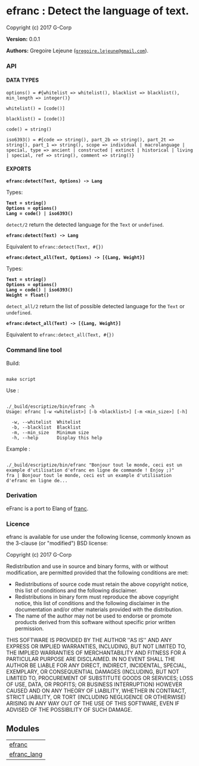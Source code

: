 

# efranc : Detect the language of text. #

Copyright (c) 2017 G-Corp

__Version:__ 0.0.1

__Authors:__ Gregoire Lejeune ([`gregoire.lejeune@gmail.com`](mailto:gregoire.lejeune@gmail.com)).


### API ###


#### DATA TYPES ####

`options() = #{whitelist => whitelist(), blacklist => blacklist(), min_length => integer()}`

`whitelist() = [code()]`

`blacklist() = [code()]`

`code() = string()`

`iso6393() = #{code => string(), part_2b => string(), part_2t => string(), part_1 => string(), scope => individual | macrolanguage | special, type => ancient | constructed | extinct | historical | living | special, ref => string(), comment => string()}`


#### EXPORTS ####

__`efranc:detect(Text, Options) -> Lang`__

Types:

__`Text = string()`<br />`Options = options()`<br />`Lang = code() | iso6393()`__

`detect/2` return the detected language for the `Text` or `undefined`.

__`efranc:detect(Text) -> Lang`__

Equivalent to `efranc:detect(Text, #{})`

__`efranc:detect_all(Text, Options) -> [{Lang, Weight}]`__

Types:

__`Text = string()`<br />`Options = options()`<br />`Lang = code() | iso6393()`<br />`Weight = float()`__

`detect_all/2` return the list of possible detected language for the `Text` or `undefined`.

__`efranc:detect_all(Text) -> [{Lang, Weight}]`__

Equivalent to `efranc:detect_all(Text, #{})`


### Command line tool ###

Build:

```

make script

```

Use :

```

./_build/escriptize/bin/efranc -h
Usage: efranc [-w <whitelist>] [-b <blacklist>] [-m <min_size>] [-h]

  -w, --whitelist  Whitelist
  -b, --blacklist  Blacklist
  -m, --min_size   Minimum size
  -h, --help       Display this help

```

Example :

```

./_build/escriptize/bin/efranc "Bonjour tout le monde, ceci est un example d'utilisation d'efranc en ligne de commande ! Enjoy ;)"
fra | Bonjour tout le monde, ceci est un example d'utilisation d'efranc en ligne de...

```


### Derivation ###

eFranc is a port to Elang of [franc](https://github.com/wooorm/franc).


### Licence ###

efranc is available for use under the following license, commonly known as the 3-clause (or "modified") BSD license:

Copyright (c) 2017 G-Corp<br />

Redistribution and use in source and binary forms, with or without modification, are permitted provided that the following conditions are met:

* Redistributions of source code must retain the above copyright notice, this list of conditions and the following disclaimer.
* Redistributions in binary form must reproduce the above copyright notice, this list of conditions and the following disclaimer in the documentation and/or other materials provided with the distribution.
* The name of the author may not be used to endorse or promote products derived from this software without specific prior written permission.



THIS SOFTWARE IS PROVIDED BY THE AUTHOR ''AS IS'' AND ANY EXPRESS OR IMPLIED WARRANTIES, INCLUDING, BUT NOT LIMITED TO, THE IMPLIED WARRANTIES OF MERCHANTABILITY AND FITNESS FOR A PARTICULAR PURPOSE ARE DISCLAIMED. IN NO EVENT SHALL THE AUTHOR BE LIABLE FOR ANY DIRECT, INDIRECT, INCIDENTAL, SPECIAL, EXEMPLARY, OR CONSEQUENTIAL DAMAGES (INCLUDING, BUT NOT LIMITED TO, PROCUREMENT OF SUBSTITUTE GOODS OR SERVICES; LOSS OF USE, DATA, OR PROFITS; OR BUSINESS INTERRUPTION) HOWEVER CAUSED AND ON ANY THEORY OF LIABILITY, WHETHER IN CONTRACT, STRICT LIABILITY, OR TORT (INCLUDING NEGLIGENCE OR OTHERWISE) ARISING IN ANY WAY OUT OF THE USE OF THIS SOFTWARE, EVEN IF ADVISED OF THE POSSIBILITY OF SUCH DAMAGE.


## Modules ##


<table width="100%" border="0" summary="list of modules">
<tr><td><a href="efranc.md" class="module">efranc</a></td></tr>
<tr><td><a href="efranc_lang.md" class="module">efranc_lang</a></td></tr></table>

